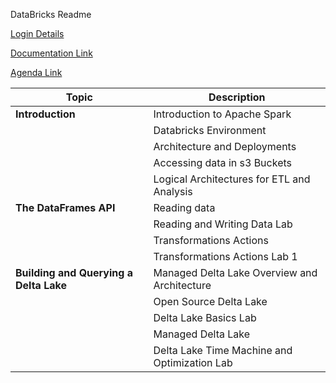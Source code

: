 DataBricks Readme

[Login Details](https://community.cloud.databricks.com/?o=5058203249869481#)

[Documentation Link](https://docs.databricks.com/data/index.html)

[Agenda Link](https://classroom1501.cloud.databricks.com/?o=5968696846940383#notebook/2616396637993957)

| Topic | Description |
| ------|-------------|
| __Introduction__| Introduction to Apache Spark|
| | Databricks Environment|
| | Architecture and Deployments|
| | Accessing data in s3 Buckets|
| | Logical Architectures for ETL and Analysis |
| __The DataFrames API__| Reading data|
| | Reading and Writing Data Lab |
| | Transformations Actions |
| | Transformations Actions Lab 1 |
| __Building and Querying a Delta Lake__ | Managed Delta Lake Overview and Architecture |
| | Open Source Delta Lake|
| | Delta Lake Basics Lab |
| | Managed Delta Lake |
| | Delta Lake Time Machine and Optimization Lab |

